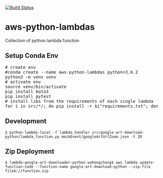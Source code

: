 [![Build Status](https://travis-ci.org/nicor88/aws-python-lambdas.svg?branch=master)](https://travis-ci.org/nicor88/aws-python-lambdas)

# aws-python-lambdas
Collection of python lambda function

## Setup Conda Env
<pre># create env
#conda create --name aws-python-lambdas python=3.6.2
python3 -m venv venv
# activate env
source venv/bin/activate
pip install boto3
pip install pytest
# install libs from the requirements of each single lambda
for i in src/*/; do pip install -r $i"requirements.txt"; done
</pre>




##  Development
```
$ python-lambda-local -f lambda_handler src/google-art-download-python/lambda_function.py mockEvent/googleArtUrlZoom.json -t 20
```


## Zip Deployment
```
$ lambda-google-art-downloader-python wahengchang$ aws lambda update-function-code --function-name google-art-download-python --zip-file fileb://function.zip
```